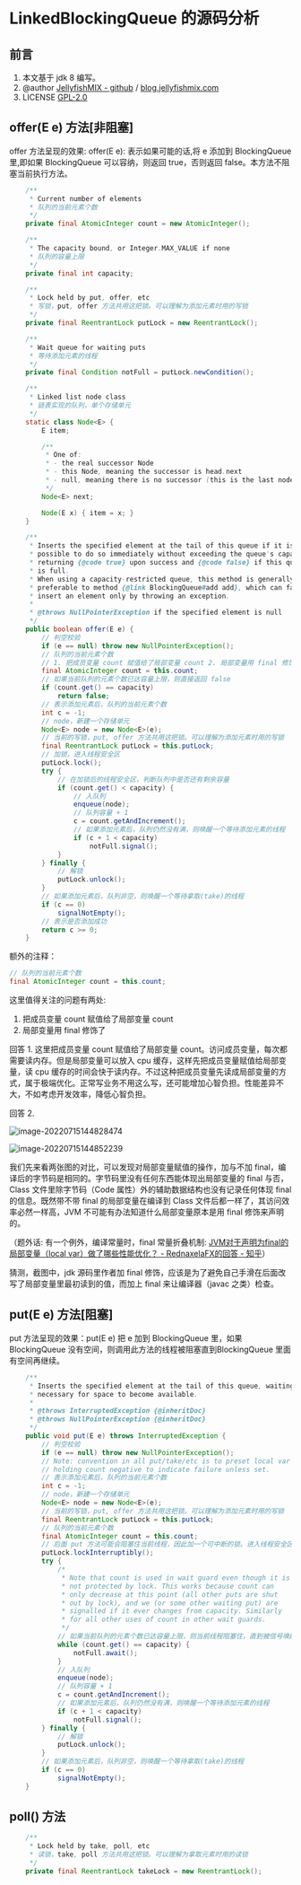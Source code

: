 # LinkedBlockingQueue 的源码分析



## 前言

1. 本文基于 jdk 8 编写。
2. @author [JellyfishMIX - github](https://github.com/JellyfishMIX) / [blog.jellyfishmix.com](http://blog.jellyfishmix.com)
3. LICENSE [GPL-2.0](https://github.com/JellyfishMIX/GPL-2.0)



## offer(E e) 方法[非阻塞]

offer 方法呈现的效果: offer(E e): 表示如果可能的话,将 e 添加到 BlockingQueue 里,即如果 BlockingQueue 可以容纳，则返回 true，否则返回 false。本方法不阻塞当前执行方法。

```java
	/**
     * Current number of elements
     * 队列的当前元素个数
     */
    private final AtomicInteger count = new AtomicInteger();

	/**
     * The capacity bound, or Integer.MAX_VALUE if none
     * 队列的容量上限
     */
    private final int capacity;

	/**
     * Lock held by put, offer, etc
     * 写锁，put, offer 方法共用这把锁。可以理解为添加元素时用的写锁
     */
    private final ReentrantLock putLock = new ReentrantLock();

	/** 
     * Wait queue for waiting puts
     * 等待添加元素的线程
     */
    private final Condition notFull = putLock.newCondition();

	/**
     * Linked list node class
     * 链表实现的队列，单个存储单元
     */
    static class Node<E> {
        E item;

        /**
         * One of:
         * - the real successor Node
         * - this Node, meaning the successor is head.next
         * - null, meaning there is no successor (this is the last node)
         */
        Node<E> next;

        Node(E x) { item = x; }
    }

	/**
     * Inserts the specified element at the tail of this queue if it is
     * possible to do so immediately without exceeding the queue's capacity,
     * returning {@code true} upon success and {@code false} if this queue
     * is full.
     * When using a capacity-restricted queue, this method is generally
     * preferable to method {@link BlockingQueue#add add}, which can fail to
     * insert an element only by throwing an exception.
     *
     * @throws NullPointerException if the specified element is null
     */
	public boolean offer(E e) {
        // 判空校验
        if (e == null) throw new NullPointerException();
        // 队列的当前元素个数
        // 1. 把成员变量 count 赋值给了局部变量 count 2. 局部变量用 final 修饰了
        final AtomicInteger count = this.count;
        // 如果当前队列的元素个数已达容量上限，则直接返回 false
        if (count.get() == capacity)
            return false;
        // 表示添加元素后，队列的当前元素个数
        int c = -1;
        // node，新建一个存储单元
        Node<E> node = new Node<E>(e);
        // 当前的写锁，put, offer 方法共用这把锁。可以理解为添加元素时用的写锁
        final ReentrantLock putLock = this.putLock;
        // 加锁，进入线程安全区
        putLock.lock();
        try {
            // 在加锁后的线程安全区，判断队列中是否还有剩余容量
            if (count.get() < capacity) {
                // 入队列
                enqueue(node);
                // 队列容量 + 1
                c = count.getAndIncrement();
                // 如果添加元素后，队列仍然没有满，则唤醒一个等待添加元素的线程
                if (c + 1 < capacity)
                    notFull.signal();
            }
        } finally {
            // 解锁
            putLock.unlock();
        }
        // 如果添加元素后，队列非空，则唤醒一个等待拿取(take)的线程
        if (c == 0)
            signalNotEmpty();
        // 表示是否添加成功
        return c >= 0;
    }
```

额外的注释：

```java
// 队列的当前元素个数
final AtomicInteger count = this.count;
```

这里值得关注的问题有两处:

1. 把成员变量 count 赋值给了局部变量 count
2. 局部变量用 final 修饰了

回答 1. 这里把成员变量 count 赋值给了局部变量 count。访问成员变量，每次都需要读内存。但是局部变量可以放入 cpu 缓存，这样先把成员变量赋值给局部变量，读 cpu 缓存的时间会快于读内存。不过这种把成员变量先读成局部变量的方式，属于极端优化。正常写业务不用这么写，还可能增加心智负担。性能差异不大，不如考虑开发效率，降低心智负担。

回答 2.

![image-20220715144828474](https://image-hosting.jellyfishmix.com/20220715144828.png)

![image-20220715144852239](https://image-hosting.jellyfishmix.com/20220715144852.png)

我们先来看两张图的对比，可以发现对局部变量赋值的操作，加与不加 final，编译后的字节码是相同的。字节码里没有任何东西能体现出局部变量的 final 与否，Class 文件里除字节码（Code 属性）外的辅助数据结构也没有记录任何体现 final 的信息。既然带不带 final 的局部变量在编译到 Class 文件后都一样了，其访问效率必然一样高，JVM 不可能有办法知道什么局部变量原本是用 final 修饰来声明的。

（题外话: 有一个例外，编译常量时，final 常量折叠机制: [JVM对于声明为final的局部变量（local var）做了哪些性能优化？ - RednaxelaFX的回答 - 知乎]( https://www.zhihu.com/question/21762917/answer/19239387)）

猜测，截图中，jdk 源码里作者加 final 修饰，应该是为了避免自己手滑在后面改写了局部变量里最初读到的值，而加上 final 来让编译器（javac 之类）检查。



## put(E e) 方法[阻塞]

put 方法呈现的效果：put(E e) 把 e 加到 BlockingQueue 里，如果 BlockingQueue 没有空间，则调用此方法的线程被阻塞直到BlockingQueue 里面有空间再继续。

```java
	/**
     * Inserts the specified element at the tail of this queue, waiting if
     * necessary for space to become available.
     *
     * @throws InterruptedException {@inheritDoc}
     * @throws NullPointerException {@inheritDoc}
     */
    public void put(E e) throws InterruptedException {
        // 判空校验
        if (e == null) throw new NullPointerException();
        // Note: convention in all put/take/etc is to preset local var
        // holding count negative to indicate failure unless set.
        // 表示添加元素后，队列的当前元素个数
        int c = -1;
        // node，新建一个存储单元
        Node<E> node = new Node<E>(e);
        // 当前的写锁，put, offer 方法共用这把锁。可以理解为添加元素时用的写锁
        final ReentrantLock putLock = this.putLock;
        // 队列的当前元素个数
        final AtomicInteger count = this.count;
        // 后面 put 方法可能会阻塞住当前线程，因此加一个可中断的锁。进入线程安全区
        putLock.lockInterruptibly();
        try {
            /*
             * Note that count is used in wait guard even though it is
             * not protected by lock. This works because count can
             * only decrease at this point (all other puts are shut
             * out by lock), and we (or some other waiting put) are
             * signalled if it ever changes from capacity. Similarly
             * for all other uses of count in other wait guards.
             */
            // 如果当前队列的元素个数已达容量上限，则当前线程阻塞住，直到被信号唤醒或线程被中断
            while (count.get() == capacity) {
                notFull.await();
            }
            // 入队列
            enqueue(node);
            // 队列容量 + 1
            c = count.getAndIncrement();
            // 如果添加元素后，队列仍然没有满，则唤醒一个等待添加元素的线程
            if (c + 1 < capacity)
                notFull.signal();
        } finally {
            // 解锁
            putLock.unlock();
        }
        // 如果添加元素后，队列非空，则唤醒一个等待拿取(take)的线程
        if (c == 0)
            signalNotEmpty();
    }
```



## poll() 方法

```java
	/**
     * Lock held by take, poll, etc
     * 读锁，take, poll 方法共用这把锁。可以理解为拿取元素时用的读锁
     */
    private final ReentrantLock takeLock = new ReentrantLock();
```

